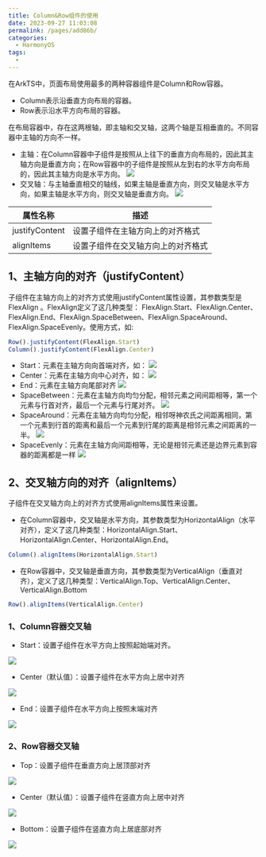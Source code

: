 ```yaml
---
title: Column&Row组件的使用
date: 2023-09-27 11:03:08
permalink: /pages/add86b/
categories:
  - HarmonyOS
tags:
  - 
---
```

在ArkTS中，页面布局使用最多的两种容器组件是Column和Row容器。
* Column表示沿垂直方向布局的容器。
* Row表示沿水平方向布局的容器。

在布局容器中，存在这两根轴，即主轴和交叉轴，这两个轴是互相垂直的。不同容器中主轴的方向不一样。
* 主轴：在Column容器中子组件是按照从上往下的垂直方向布局的，因此其主轴方向是垂直方向；在Row容器中的子组件是按照从左到右的水平方向布局的，因此其主轴方向是水平方向。
![](https://alliance-communityfile-drcn.dbankcdn.com/FileServer/getFile/cmtyPub/011/111/111/0000000000011111111.20230426093537.48240591728195865497013324924258:50001231000000:2800:E4A8703E974DA243A5B0DCF873B079356E3D086DD4C5E5F4F4C9996A24BFE213.png)
* 交叉轴：与主轴垂直相交的轴线，如果主轴是垂直方向，则交叉轴是水平方向，如果主轴是水平方向，则交叉轴是垂直方向。
![](https://alliance-communityfile-drcn.dbankcdn.com/FileServer/getFile/cmtyPub/011/111/111/0000000000011111111.20230426093559.26315074948935028713786895385154:50001231000000:2800:E90C3798527690673C12FF03CE4E96ACB81061507E8E7E5D8D28345FDBABE982.png)

| 属性名称 | 描述 |
| --- | --- |
| justifyContent | 设置子组件在主轴方向上的对齐格式 |
| alignItems | 设置子组件在交叉轴方向上的对齐格式 |

## 1、主轴方向的对齐（justifyContent）
子组件在主轴方向上的对齐方式使用justifyContent属性设置，其参数类型是 FlexAlign 。FlexAlign定义了这几种类型：
FlexAlign.Start、FlexAlign.Center、FlexAlign.End、FlexAlign.SpaceBetween、FlexAlign.SpaceAround、FlexAlign.SpaceEvenly。使用方式，如:
```js
Row().justifyContent(FlexAlign.Start)
Column().justifyContent(FlexAlign.Center)
```
* Start：元素在主轴方向向首端对齐，如：
![](https://alliance-communityfile-drcn.dbankcdn.com/FileServer/getFile/cmtyPub/011/111/111/0000000000011111111.20230426093635.32035979346581593610663677954018:50001231000000:2800:58C453ACE86CA1C302E54DCB5F3145723441C74D1DFF2EEBF7B139D6E451E043.png)
* Center：元素在主轴方向中心对齐，如：
![](https://alliance-communityfile-drcn.dbankcdn.com/FileServer/getFile/cmtyPub/011/111/111/0000000000011111111.20230426093645.13836502941120958235196178607591:50001231000000:2800:BEFCB65EE28ADBECDCD2EBF137AC22FC706DBA80573F4CA6EA459E35E176D694.png)
* End：元素在主轴方向尾部对齐
![](https://alliance-communityfile-drcn.dbankcdn.com/FileServer/getFile/cmtyPub/011/111/111/0000000000011111111.20230426093656.11950985680580767370741882253952:50001231000000:2800:02E763488F548F20A9D42F0C4FF7134B53BF1CF7FB165D79B547C91C8AB349E7.png)
* SpaceBetween：元素在主轴方向均匀分配，相邻元素之间间距相等，第一个元素与行首对齐，最后一个元素与行尾对齐。
![](https://alliance-communityfile-drcn.dbankcdn.com/FileServer/getFile/cmtyPub/011/111/111/0000000000011111111.20230426093804.93104939200421838047247897835941:50001231000000:2800:D525D545DB808F6333A3219450C9275F407613C1234197F78DD26328AAA6E373.png)
* SpaceAround：元素在主轴方向均匀分配，相邻呀神农氏之间距离相同，第一个元素到行首的距离和最后一个元素到行尾的距离是相邻元素之间距离的一半。
![](https://alliance-communityfile-drcn.dbankcdn.com/FileServer/getFile/cmtyPub/011/111/111/0000000000011111111.20230426093815.19986383354077614672116616067784:50001231000000:2800:D788FBBD4F6D567DC0FBEC2A3AE457E0DB79321C62FB00996A4EBA1A666BCB5F.png)
* SpaceEvenly：元素在主轴方向间距相等，无论是相邻元素还是边界元素到容器的距离都是一样
![](https://alliance-communityfile-drcn.dbankcdn.com/FileServer/getFile/cmtyPub/011/111/111/0000000000011111111.20230426093832.55728706937371968766060845751313:50001231000000:2800:4E94B8AE046EEA376E2D4BB0E3ECBC9E10DFBB5A7DA2BEFB56ACA9C45C1962EB.png)

## 2、交叉轴方向的对齐（alignItems）
子组件在交叉轴方向上的对齐方式使用alignItems属性来设置。

* 在Column容器中，交叉轴是水平方向，其参数类型为HorizontalAlign（水平对齐），定义了这几种类型：HorizontalAlign.Start、HorizontalAlign.Center、HorizontalAlign.End。
```ts
Column().alignItems(HorizontalAlign.Start)
```
* 在Row容器中，交叉轴是垂直方向，其参数类型为VerticalAlign（垂直对齐），定义了这几种类型：VerticalAlign.Top、VerticalAlign.Center、VerticalAlign.Bottom
```ts
Row().alignItems(VerticalAlign.Center)
```
### 1、Column容器交叉轴
* Start：设置子组件在水平方向上按照起始端对齐。

![](https://alliance-communityfile-drcn.dbankcdn.com/FileServer/getFile/cmtyPub/011/111/111/0000000000011111111.20230426093849.51680315686318997546945822776432:50001231000000:2800:E332039C0E147A0821BC8EE5728AF86D947C08CEB0493D3ECF00B586C55D5924.png)

* Center（默认值）：设置子组件在水平方向上居中对齐

![](https://alliance-communityfile-drcn.dbankcdn.com/FileServer/getFile/cmtyPub/011/111/111/0000000000011111111.20230426093907.27150559513077056358280902343060:50001231000000:2800:94DE10796509F7218CBEBC89CDCA853BBED25828F7E752767DF572D3675DC14B.png)

* End：设置子组件在水平方向上按照末端对齐

![](https://alliance-communityfile-drcn.dbankcdn.com/FileServer/getFile/cmtyPub/011/111/111/0000000000011111111.20230426093917.11787292337680687675606661042289:50001231000000:2800:3CA2A9162B59A8831B3D416022DAB6D9BA34A31A1E5E7A73F1E6B34B2BB77A8B.png)

### 2、Row容器交叉轴
* Top：设置子组件在垂直方向上居顶部对齐

![](https://alliance-communityfile-drcn.dbankcdn.com/FileServer/getFile/cmtyPub/011/111/111/0000000000011111111.20230426093936.32960965976524653940955831303584:50001231000000:2800:B1DAE174EBB68B6686345D0F30D244DB5B289D9A9685439AC83EB663852DA390.png)

* Center（默认值）：设置子组件在竖直方向上居中对齐

![](https://alliance-communityfile-drcn.dbankcdn.com/FileServer/getFile/cmtyPub/011/111/111/0000000000011111111.20230426093945.97048801934552396962496383363605:50001231000000:2800:34159CA6F2B34267726492FF949A4682CAF882E9D542ABAEFDF4FED491FBAA11.png)

* Bottom：设置子组件在竖直方向上居底部对齐

![](https://alliance-communityfile-drcn.dbankcdn.com/FileServer/getFile/cmtyPub/011/111/111/0000000000011111111.20230426093955.76095740531490057436654763735713:50001231000000:2800:3D577031F7B0AEBB0979E3B290B75028FF92964B23DAAA82594F4C73BA365746.png)